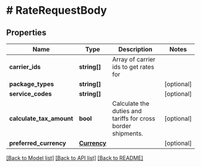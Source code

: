 # # RateRequestBody

## Properties

Name | Type | Description | Notes
------------ | ------------- | ------------- | -------------
**carrier_ids** | **string[]** | Array of carrier ids to get rates for |
**package_types** | **string[]** |  | [optional]
**service_codes** | **string[]** |  | [optional]
**calculate_tax_amount** | **bool** | Calculate the duties and tariffs for cross border shipments. | [optional]
**preferred_currency** | [**Currency**](Currency.md) |  | [optional]

[[Back to Model list]](../../README.md#models) [[Back to API list]](../../README.md#endpoints) [[Back to README]](../../README.md)
